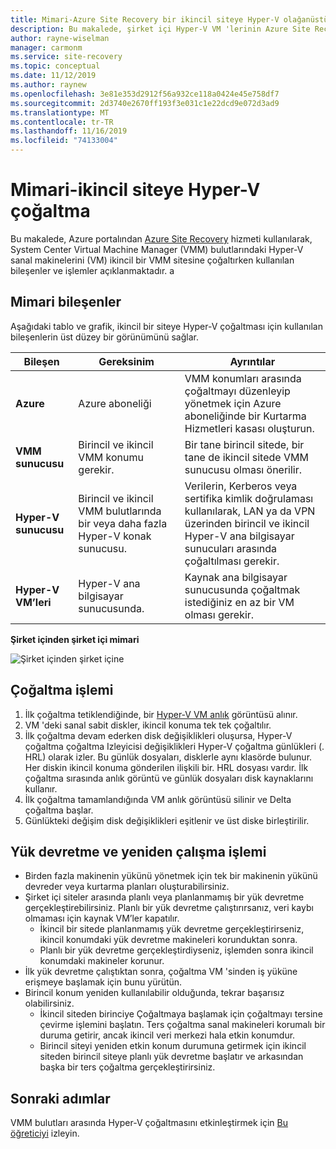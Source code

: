```yaml
---
title: Mimari-Azure Site Recovery bir ikincil siteye Hyper-V olağanüstü durum kurtarma
description: Bu makalede, şirket içi Hyper-V VM 'lerinin Azure Site Recovery olan ikincil bir System Center VMM sitesine olağanüstü durum kurtarma mimarisine genel bakış sunulmaktadır.
author: rayne-wiselman
manager: carmonm
ms.service: site-recovery
ms.topic: conceptual
ms.date: 11/12/2019
ms.author: raynew
ms.openlocfilehash: 3e81e353d2912f56a932ce118a0424e45e758df7
ms.sourcegitcommit: 2d3740e2670ff193f3e031c1e22dcd9e072d3ad9
ms.translationtype: MT
ms.contentlocale: tr-TR
ms.lasthandoff: 11/16/2019
ms.locfileid: "74133004"
---
```

# <a name="architecture---hyper-v-replication-to-a-secondary-site"></a>Mimari-ikincil siteye Hyper-V çoğaltma

Bu makalede, Azure portalından [Azure Site Recovery](site-recovery-overview.md) hizmeti kullanılarak, System Center Virtual Machine Manager (VMM) bulutlarındaki Hyper-V sanal makinelerini (VM) ikincil bir VMM sitesine çoğaltırken kullanılan bileşenler ve işlemler açıklanmaktadır.
a

## <a name="architectural-components"></a>Mimari bileşenler

Aşağıdaki tablo ve grafik, ikincil bir siteye Hyper-V çoğaltması için kullanılan bileşenlerin üst düzey bir görünümünü sağlar.

**Bileşen** | **Gereksinim** | **Ayrıntılar**
--- | --- | ---
**Azure** | Azure aboneliği | VMM konumları arasında çoğaltmayı düzenleyip yönetmek için Azure aboneliğinde bir Kurtarma Hizmetleri kasası oluşturun.
**VMM sunucusu** | Birincil ve ikincil VMM konumu gerekir. | Bir tane birincil sitede, bir tane de ikincil sitede VMM sunucusu olması önerilir.
**Hyper-V sunucusu** |  Birincil ve ikincil VMM bulutlarında bir veya daha fazla Hyper-V konak sunucusu. | Verilerin, Kerberos veya sertifika kimlik doğrulaması kullanılarak, LAN ya da VPN üzerinden birincil ve ikincil Hyper-V ana bilgisayar sunucuları arasında çoğaltılması gerekir.  
**Hyper-V VM’leri** | Hyper-V ana bilgisayar sunucusunda. | Kaynak ana bilgisayar sunucusunda çoğaltmak istediğiniz en az bir VM olması gerekir.

**Şirket içinden şirket içi mimari**

![Şirket içinden şirket içine](./media/hyper-v-vmm-architecture/arch-onprem-onprem.png)

## <a name="replication-process"></a>Çoğaltma işlemi

1. İlk çoğaltma tetiklendiğinde, bir [Hyper-V VM anlık](https://technet.microsoft.com/library/dd560637.aspx) görüntüsü alınır.
2. VM 'deki sanal sabit diskler, ikincil konuma tek tek çoğaltılır.
3. İlk çoğaltma devam ederken disk değişiklikleri oluşursa, Hyper-V çoğaltma çoğaltma Izleyicisi değişiklikleri Hyper-V çoğaltma günlükleri (. HRL) olarak izler. Bu günlük dosyaları, disklerle aynı klasörde bulunur. Her diskin ikincil konuma gönderilen ilişkili bir. HRL dosyası vardır. İlk çoğaltma sırasında anlık görüntü ve günlük dosyaları disk kaynaklarını kullanır.
4. İlk çoğaltma tamamlandığında VM anlık görüntüsü silinir ve Delta çoğaltma başlar.
5. Günlükteki değişim disk değişiklikleri eşitlenir ve üst diske birleştirilir.


## <a name="failover-and-failback-process"></a>Yük devretme ve yeniden çalışma işlemi

- Birden fazla makinenin yükünü yönetmek için tek bir makinenin yükünü devreder veya kurtarma planları oluşturabilirsiniz.
- Şirket içi siteler arasında planlı veya planlanmamış bir yük devretme gerçekleştirebilirsiniz. Planlı bir yük devretme çalıştırırsanız, veri kaybı olmaması için kaynak VM’ler kapatılır.
    - İkincil bir sitede planlanmamış yük devretme gerçekleştirirseniz, ikincil konumdaki yük devretme makineleri korunduktan sonra.
    - Planlı bir yük devretme gerçekleştirdiyseniz, işlemden sonra ikincil konumdaki makineler korunur.
- İlk yük devretme çalıştıktan sonra, çoğaltma VM 'sinden iş yüküne erişmeye başlamak için bunu yürütün.
- Birincil konum yeniden kullanılabilir olduğunda, tekrar başarısız olabilirsiniz.
    - İkincil siteden birinciye Çoğaltmaya başlamak için çoğaltmayı tersine çevirme işlemini başlatın. Ters çoğaltma sanal makineleri korumalı bir duruma getirir, ancak ikincil veri merkezi hala etkin konumdur.
    - Birincil siteyi yeniden etkin konum durumuna getirmek için ikincil siteden birincil siteye planlı yük devretme başlatır ve arkasından başka bir ters çoğaltma gerçekleştirirsiniz.



## <a name="next-steps"></a>Sonraki adımlar


VMM bulutları arasında Hyper-V çoğaltmasını etkinleştirmek için [Bu öğreticiyi](hyper-v-vmm-disaster-recovery.md) izleyin.
